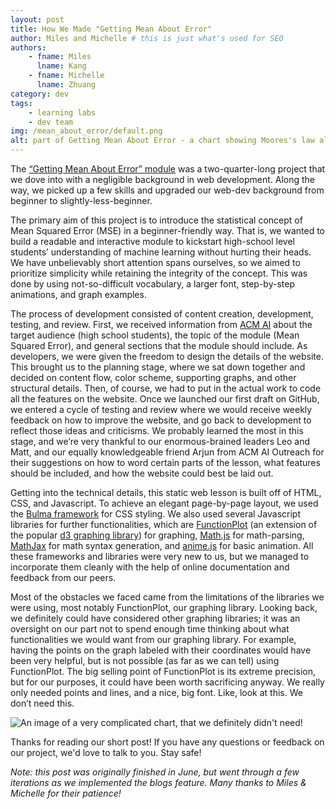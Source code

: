 ```yaml
---
layout: post
title: How We Made "Getting Mean About Error"
author: Miles and Michelle # this is just what's used for SEO
authors:
    - fname: Miles
      lname: Kang
    - fname: Michelle
      lname: Zhuang
category: dev
tags:
    - learning labs
    - dev team
img: /mean_about_error/default.png
alt: part of Getting Mean About Error - a chart showing Moores's law alongside a generated model
---
```


The [“Getting Mean About Error” module](https://uclaacm.github.io/getting-mean-about-error/) was a two-quarter-long project that we dove into with a negligible background in web development. Along the way, we picked up a few skills and upgraded our web-dev background from beginner to slightly-less-beginner.

The primary aim of this project is to introduce the statistical concept of Mean Squared Error (MSE) in a beginner-friendly way. That is, we wanted to build a readable and interactive module to kickstart high-school level students’ understanding of machine learning without hurting their heads. We have unbelievably short attention spans ourselves, so we aimed to prioritize simplicity while retaining the integrity of the concept. This was done by using not-so-difficult vocabulary, a larger font, step-by-step animations, and graph examples.

The process of development consisted of content creation, development, testing, and review. First, we received information from [ACM AI](https://uclaacmai.github.io/) about the target audience (high school students), the topic of the module (Mean Squared Error), and general sections that the module should include. As developers, we were given the freedom to design the details of the website. This brought us to the planning stage, where we sat down together and decided on content flow, color scheme, supporting graphs, and other structural details. Then, of course, we had to put in the actual work to code all the features on the website. Once we launched our first draft on GitHub, we entered a cycle of testing and review where we would receive weekly feedback on how to improve the website, and go back to development to reflect those ideas and criticisms. We probably learned the most in this stage, and we’re very thankful to our enormous-brained leaders Leo and Matt, and our equally knowledgeable friend Arjun from ACM AI Outreach for their suggestions on how to word certain parts of the lesson, what features should be included, and how the website could best be laid out.

Getting into the technical details, this static web lesson is built off of HTML, CSS, and Javascript. To achieve an elegant page-by-page layout, we used the [Bulma framework](https://bulma.io/) for CSS styling. We also used several Javascript libraries for further functionalities, which are [FunctionPlot](https://mauriciopoppe.github.io/function-plot/) (an extension of the popular [d3 graphing library](https://d3js.org/)) for graphing, [Math.js](https://mathjs.org/) for math-parsing, [MathJax](https://www.mathjax.org/) for math syntax generation, and [anime.js](https://animejs.com/) for basic animation. All these frameworks and libraries were very new to us, but we managed to incorporate them cleanly with the help of online documentation and feedback from our peers.

Most of the obstacles we faced came from the limitations of the libraries we were using, most notably FunctionPlot, our graphing library. Looking back, we definitely could have considered other graphing libraries; it was an oversight on our part not to spend enough time thinking about what functionalities we would want from our graphing library. For example, having the points on the graph labeled with their coordinates would have been very helpful, but is not possible (as far as we can tell) using FunctionPlot. The big selling point of FunctionPlot is its extreme precision, but for our purposes, it could have been worth sacrificing anyway. We really only needed points and lines, and a nice, big font. Like, look at this. We don’t need this.

![An image of a very complicated chart, that we definitely didn't need!]({{site.baseurl}}/img/posts/mean_about_error/function-plot-absurd.png)

Thanks for reading our short post! If you have any questions or feedback on our project, we'd love to talk to you. Stay safe!

*Note: this post was originally finished in June, but went through a few iterations as we implemented the blogs feature. Many thanks to Miles & Michelle for their patience!*
